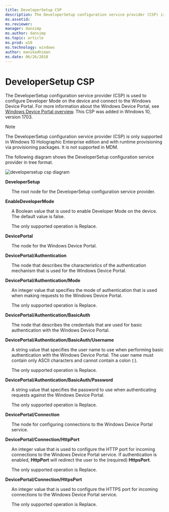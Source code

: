 ```yaml
---
title: DeveloperSetup CSP
description: The DeveloperSetup configuration service provider (CSP) is used to configure developer mode on the device. This CSP was added in the Windows 10, version 1703.
ms.assetid:
ms.reviewer:
manager: dansimp
ms.author: dansimp
ms.topic: article
ms.prod: w10
ms.technology: windows
author: manikadhiman
ms.date: 06/26/2018
---
```


# DeveloperSetup CSP

The DeveloperSetup configuration service provider (CSP) is used to configure Developer Mode on the device and connect to the Windows Device Portal. For more information about the Windows Device Portal, see [Windows Device Portal overview](https://msdn.microsoft.com/windows/uwp/debug-test-perf/device-portal). This CSP was added in Windows 10, version 1703.

> [!NOTE]
> The DeveloperSetup configuration service provider (CSP) is only supported in Windows 10 Holographic Enterprise edition and with runtime provisioning via provisioning packages. It is not supported in MDM.

The following diagram shows the DeveloperSetup configuration service provider in tree format.

![developersetup csp diagram](images/provisioning-csp-developersetup.png)

<a href="" id="developersetup"></a>**DeveloperSetup**
<p style="margin-left: 20px">The root node for the DeveloperSetup configuration service provider.

<a href="" id="enabledevelopermode"></a>**EnableDeveloperMode**
<p style="margin-left: 20px">A Boolean value that is used to enable Developer Mode on the device. The default value is false.

<p style="margin-left: 20px">The only supported operation is Replace.

<a href="" id="deviceportal"></a>**DevicePortal**
<p style="margin-left: 20px">The node for the Windows Device Portal.

<a href="" id="deviceportal-authentication"></a>**DevicePortal/Authentication**
<p style="margin-left: 20px">The node that describes the characteristics of the authentication mechanism that is used for the Windows Device Portal.

<a href="" id="deviceportal-authentication-mode"></a>**DevicePortal/Authentication/Mode**
<p style="margin-left: 20px">An integer value that specifies the mode of authentication that is used when making requests to the Windows Device Portal.

<p style="margin-left: 20px">The only supported operation is Replace.

<a href="" id="deviceportal-authentication-basicauth"></a>**DevicePortal/Authentication/BasicAuth**
<p style="margin-left: 20px">The node that describes the credentials that are used for basic authentication with the Windows Device Portal.

<a href="" id="deviceportal-authentication-username"></a>**DevicePortal/Authentication/BasicAuth/Username**
<p style="margin-left: 20px">A string value that specifies the user name to use when performing basic authentication with the Windows Device Portal.
The user name must contain only ASCII characters and cannot contain a colon (:).

<p style="margin-left: 20px">The only supported operation is Replace.

<a href="" id="deviceportal-authentication-password"></a>**DevicePortal/Authentication/BasicAuth/Password**
<p style="margin-left: 20px">A string value that specifies the password to use when authenticating requests against the Windows Device Portal.

<p style="margin-left: 20px">The only supported operation is Replace.

<a href="" id="deviceportal-connection"></a>**DevicePortal/Connection**
<p style="margin-left: 20px">The node for configuring connections to the Windows Device Portal service.

<a href="" id="deviceportal-connection-httpport"></a>**DevicePortal/Connection/HttpPort**
<p style="margin-left: 20px">An integer value that is used to configure the HTTP port for incoming connections to the Windows Device Portal service.
If authentication is enabled, <strong>HttpPort</strong> will redirect the user to the (required) <strong>HttpsPort</strong>.

<p style="margin-left: 20px">The only supported operation is Replace.

<a href="" id="deviceportal-connection-httpsport"></a>**DevicePortal/Connection/HttpsPort**
<p style="margin-left: 20px">An integer value that is used to configure the HTTPS port for incoming connections to the Windows Device Portal service.

<p style="margin-left: 20px">The only supported operation is Replace.
